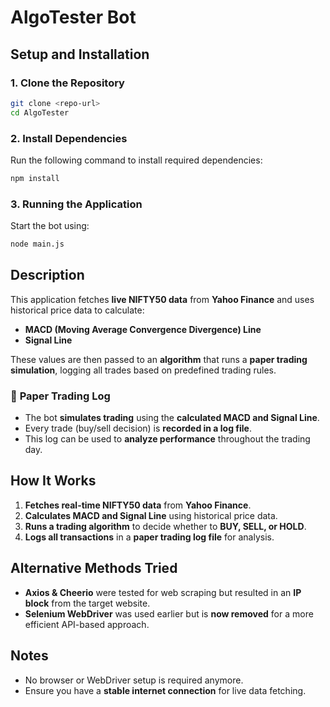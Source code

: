 # AlgoTester Bot

## Setup and Installation

### 1. Clone the Repository
```sh
git clone <repo-url>
cd AlgoTester
```

### 2. Install Dependencies
Run the following command to install required dependencies:
```sh
npm install
```

### 3. Running the Application
Start the bot using:
```sh
node main.js
```

## Description

This application fetches **live NIFTY50 data** from **Yahoo Finance** and uses historical price data to calculate:
- **MACD (Moving Average Convergence Divergence) Line**
- **Signal Line**

These values are then passed to an **algorithm** that runs a **paper trading simulation**, logging all trades based on predefined trading rules.

### 📝 **Paper Trading Log**
- The bot **simulates trading** using the **calculated MACD and Signal Line**.
- Every trade (buy/sell decision) is **recorded in a log file**.
- This log can be used to **analyze performance** throughout the trading day.

## How It Works
1. **Fetches real-time NIFTY50 data** from **Yahoo Finance**.
2. **Calculates MACD and Signal Line** using historical price data.
3. **Runs a trading algorithm** to decide whether to **BUY, SELL, or HOLD**.
4. **Logs all transactions** in a **paper trading log file** for analysis.

## Alternative Methods Tried
- **Axios & Cheerio** were tested for web scraping but resulted in an **IP block** from the target website.
- **Selenium WebDriver** was used earlier but is **now removed** for a more efficient API-based approach.

## Notes
- No browser or WebDriver setup is required anymore.
- Ensure you have a **stable internet connection** for live data fetching.

